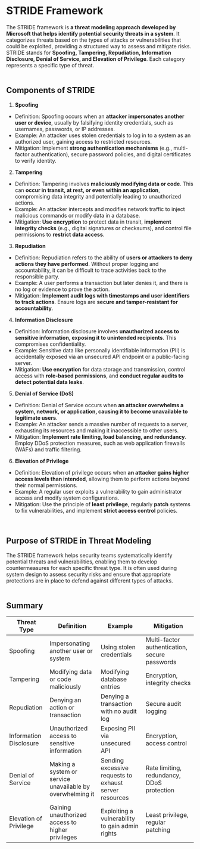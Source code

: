 <br>

# STRIDE Framework
The STRIDE framework is **a threat modeling approach developed by Microsoft that helps identify potential security threats in a system**. It categorizes threats based on the types of attacks or vulnerabilities that could be exploited, providing a structured way to assess and mitigate risks. STRIDE stands for **Spoofing, Tampering, Repudiation, Information Disclosure, Denial of Service, and Elevation of Privilege**. Each category represents a specific type of threat.  
<br>

## Components of STRIDE
1. **Spoofing**
  - Definition: Spoofing occurs when an **attacker impersonates another user or device**, usually by falsifying identity credentials, such as usernames, passwords, or IP addresses.
  - Example: An attacker uses stolen credentials to log in to a system as an authorized user, gaining access to restricted resources.
  - Mitigation: Implement **strong authentication mechanisms** (e.g., multi-factor authentication), secure password policies, and digital certificates to verify identity.
2. **Tampering**
  - Definition: Tampering involves **maliciously modifying data or code**. This can **occur in transit, at rest, or even within an application**, compromising data integrity and potentially leading to unauthorized actions.
  - Example: An attacker intercepts and modifies network traffic to inject malicious commands or modify data in a database.
  - Mitigation: **Use encryption** to protect data in transit, **implement integrity checks** (e.g., digital signatures or checksums), and control file permissions to **restrict data access**.
3. **Repudiation**
  - Definition: Repudiation refers to the ability of **users or attackers to deny actions they have performed**. Without proper logging and accountability, it can be difficult to trace activities back to the responsible party.
  - Example: A user performs a transaction but later denies it, and there is no log or evidence to prove the action.
  - Mitigation: **Implement audit logs with timestamps and user identifiers to track actions**. Ensure logs are **secure and tamper-resistant for accountability**.
4. **Information Disclosure**
  - Definition: Information disclosure involves **unauthorized access to sensitive information, exposing it to unintended recipients**. This compromises confidentiality.
  - Example: Sensitive data like personally identifiable information (PII) is accidentally exposed via an unsecured API endpoint or a public-facing server.
  - Mitigation: **Use encryption** for data storage and transmission, control access with **role-based permissions**, and **conduct regular audits to detect potential data leaks**.
5. **Denial of Service (DoS)**
  - Definition: Denial of Service occurs when **an attacker overwhelms a system, network, or application, causing it to become unavailable to legitimate users**.
  - Example: An attacker sends a massive number of requests to a server, exhausting its resources and making it inaccessible to other users.
  - Mitigation: **Implement rate limiting, load balancing, and redundancy**. Employ DDoS protection measures, such as web application firewalls (WAFs) and traffic filtering.
6. **Elevation of Privilege**
  - Definition: Elevation of privilege occurs when **an attacker gains higher access levels than intended**, allowing them to perform actions beyond their normal permissions.
  - Example: A regular user exploits a vulnerability to gain administrator access and modify system configurations.
  - Mitigation: Use the principle of **least privilege**, regularly **patch** systems to fix vulnerabilities, and implement **strict access control** policies.  
<br>

## Purpose of STRIDE in Threat Modeling
The STRIDE framework helps security teams systematically identify potential threats and vulnerabilities, enabling them to develop countermeasures for each specific threat type. It is often used during system design to assess security risks and ensure that appropriate protections are in place to defend against different types of attacks.  
<br>

## Summary

| Threat Type | Definition | Example | Mitigation |
| ----------- | ---------- | ------- | ---------- |
| Spoofing | Impersonating another user or system | Using stolen credentials | Multi-factor authentication, secure passwords |
| Tampering | Modifying data or code maliciously | Modifying database entries | Encryption, integrity checks |
| Repudiation | Denying an action or transaction | Denying a transaction with no audit log | Secure audit logging |
| Information Disclosure | Unauthorized access to sensitive information | Exposing PII via unsecured API | Encryption, access control |
| Denial of Service | Making a system or service unavailable by overwhelming it | Sending excessive requests to exhaust server resources | Rate limiting, redundancy, DDoS protection |
| Elevation of Privilege | Gaining unauthorized access to higher privileges | Exploiting a vulnerability to gain admin rights | Least privilege, regular patching |  
<br>